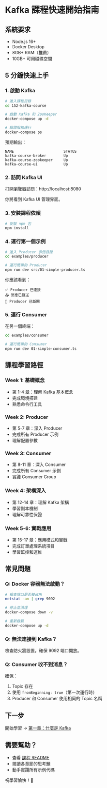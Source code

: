 # Kafka 課程快速開始指南

## 系統要求

- Node.js 16+
- Docker Desktop
- 8GB+ RAM（推薦）
- 10GB+ 可用磁碟空間

## 5 分鐘快速上手

### 1. 啟動 Kafka

```bash
# 進入課程目錄
cd 152-kafka-course

# 啟動 Kafka 和 ZooKeeper
docker-compose up -d

# 驗證服務運行
docker-compose ps
```

預期輸出：
```
NAME                       STATUS
kafka-course-broker        Up
kafka-course-zookeeper     Up
kafka-course-ui            Up
```

### 2. 訪問 Kafka UI

打開瀏覽器訪問：http://localhost:8080

你將看到 Kafka UI 管理界面。

### 3. 安裝課程依賴

```bash
# 安裝 npm 包
npm install
```

### 4. 運行第一個示例

```bash
# 進入 Producer 示例目錄
cd examples/producer

# 運行簡單的 Producer
npm run dev src/01-simple-producer.ts
```

你應該看到：
```
✅ Producer 已連接
📤 消息已發送
🔌 Producer 已斷開
```

### 5. 運行 Consumer

在另一個終端：

```bash
cd examples/consumer

# 運行簡單的 Consumer
npm run dev 01-simple-consumer.ts
```

## 課程學習路徑

### Week 1: 基礎概念
- 第 1-4 章：理解 Kafka 基本概念
- 完成環境搭建
- 熟悉命令行工具

### Week 2: Producer
- 第 5-7 章：深入 Producer
- 完成所有 Producer 示例
- 理解配置參數

### Week 3: Consumer
- 第 8-11 章：深入 Consumer
- 完成所有 Consumer 示例
- 實踐 Consumer Group

### Week 4: 架構深入
- 第 12-14 章：理解 Kafka 架構
- 學習副本機制
- 理解可靠性保證

### Week 5-6: 實戰應用
- 第 15-17 章：應用模式和實戰
- 完成訂單處理系統項目
- 學習監控和運維

## 常見問題

### Q: Docker 容器無法啟動？

```bash
# 檢查端口是否被占用
netstat -an | grep 9092

# 停止並清理
docker-compose down -v

# 重新啟動
docker-compose up -d
```

### Q: 無法連接到 Kafka？

檢查防火牆設置，確保 9092 端口開放。

### Q: Consumer 收不到消息？

確保：
1. Topic 存在
2. 使用 `fromBeginning: true`（第一次運行時）
3. Producer 和 Consumer 使用相同的 Topic 名稱

## 下一步

開始學習 → [第一章：什麼是 Kafka](./01-what-is-kafka/README.md)

## 需要幫助？

- 查看 [課程 README](./README.md)
- 閱讀各章節的思考題
- 動手實踐所有示例代碼

祝學習愉快！🚀

